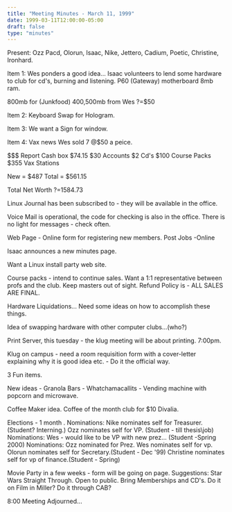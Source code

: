 ```yaml
---
title: "Meeting Minutes - March 11, 1999"
date: 1999-03-11T12:00:00-05:00
draft: false
type: "minutes"
---
```


Present: Ozz Pacd, Olorun, Isaac, Nike, Jettero, Cadium, Poetic, Christine, Ironhard. </p><p>
Item 1:  Wes ponders a good idea...  Isaac volunteers to lend some hardware to club for cd's, burning and listening.  P60 (Gateway) motherboard  8mb ram. </p><p>
800mb for (Junkfood) 400,500mb from Wes ?=$50 </p><p>
</p><p>
Item 2: Keyboard Swap for Hologram. </p><p>
Item 3: We want a Sign for window. </p><p>
Item 4: Vax news Wes sold 7 @$50 a peice. </p><p>
$$$ Report Cash box $74.15 $30 Accounts $2 Cd's  $100 Course Packs $355 Vax Stations </p><p>
New      = $487 Total    = $561.15 </p><p>
Total Net Worth ?=1584.73 </p><p>
</p><p>
</p><p>
Linux Journal has been subscribed to - they will be available in the office. </p><p>
Voice Mail is operational, the code for checking is also in the office. There is no light for messages - check often. </p><p>
Web Page - Online form for registering new members. Post Jobs -Online </p><p>
Isaac announces a new minutes page. </p><p>
Want a Linux install party web site. </p><p>
Course packs - intend to continue sales.   	Want a 1:1 representative between profs and the club. 	Keep masters out of sight. 	Refund Policy is - ALL SALES ARE FINAL. </p><p>
Hardware Liquidations... Need some ideas on how to accomplish these things. </p><p>
Idea of swapping hardware with other computer clubs...(who?) </p><p>
Print Server, this tuesday - the klug meeting will be about printing. 7:00pm. </p><p>
Klug on campus - need a room requisition form with a cover-letter explaining why it is  good idea etc. - Do  it the official way. </p><p>
3 Fun items. </p><p>
New ideas - Granola Bars - Whatchamacallits - Vending machine with popcorn and microwave. </p><p>
Coffee Maker idea. Coffee of the month club for $10 Divalia.  </p><p>
Elections  - 1 month .   Nominations:  Nike nominates self for Treasurer. (Student? Interning.) 	      Ozz nominates self for VP. (Student - till thesis\job) Nominations:  Wes - would like to be VP with new prez... (Student -Spring 2000) Nominations:  Ozz nominated for Prez. 	      Wes nominates self for vp. 	      Olorun nominates self for Secretary.(Student - Dec '99) 	      Christine nominates self for vp of finance.(Student - Spring) </p><p>
Movie Party in a few weeks - form will be going on page. Suggestions:  Star Wars Straight Through. Open to public. Bring Memberships and CD's. Do it on Film in Miller? Do it through CAB? </p><p>
8:00 Meeting Adjourned... </p><p>
</p><p>
</p>
